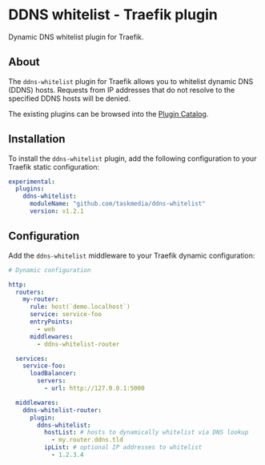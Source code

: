 # DDNS whitelist - Traefik plugin

Dynamic DNS whitelist plugin for Traefik.

## About

The `ddns-whitelist` plugin for Traefik allows you to whitelist dynamic DNS (DDNS) hosts. Requests from IP addresses that do not resolve to the specified DDNS hosts will be denied.

The existing plugins can be browsed into the [Plugin Catalog](https://plugins.traefik.io/plugins/66fbe453573cd7803d65cb10/ddns-whitelist).

## Installation

To install the `ddns-whitelist` plugin, add the following configuration to your Traefik static configuration:

```yaml
experimental:
  plugins:
    ddns-whitelist:
      moduleName: "github.com/taskmedia/ddns-whitelist"
      version: v1.2.1
```

## Configuration

Add the `ddns-whitelist` middleware to your Traefik dynamic configuration:

```yaml
# Dynamic configuration

http:
  routers:
    my-router:
      rule: host(`demo.localhost`)
      service: service-foo
      entryPoints:
        - web
      middlewares:
        - ddns-whitelist-router

  services:
    service-foo:
      loadBalancer:
        servers:
          - url: http://127.0.0.1:5000

  middlewares:
    ddns-whitelist-router:
      plugin:
        ddns-whitelist:
          hostList: # hosts to dynamically whitelist via DNS lookup
            - my.router.ddns.tld
          ipList: # optional IP addresses to whitelist
            - 1.2.3.4
```
